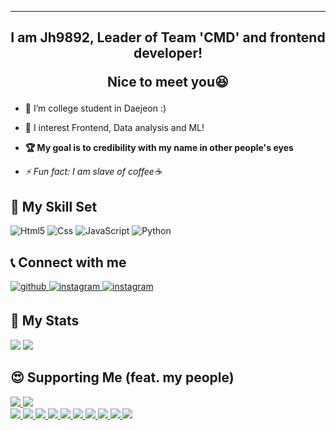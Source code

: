 ___

## <div align="center"><p>I am <b>Jh9892</b>, Leader of <b color="darkblue">Team 'CMD'</b> and frontend developer!</p><p>Nice to meet you😆</p></div>  
  
- 🔭 I’m college student in Daejeon :)  
  
- 🌱 I interest Frontend, Data analysis and ML!  
  
- **🏆 My goal is to credibility with my name in other people's eyes**  
  
- *⚡ Fun fact: I am slave of coffee☕*  

## 📔 My Skill Set  
![Html5](https://img.shields.io/badge/Html5-ffb9a6?style=flat-square&logo=HTML5) 
![Css](https://img.shields.io/badge/Css3-8ccfff?style=flat-square&logo=CSS3) 
![JavaScript](https://img.shields.io/badge/JavaScript-b3a117?style=flat-square&logo=JavaScript) 
![Python](https://img.shields.io/badge/Python-b8daff?style=flat-square&logo=Python) 

## 📞 Connect with me  
<div align="left">
<a href="https://github.com/JH9892" target="_blank">
<img src=https://img.shields.io/badge/github-%2324292e.svg?&style=for-the-badge&labelColor=white&logo=github&logoColor=black alt=github style="margin-bottom: 5px;" />
</a>
<a href="https://instagram.com/_xaihoon/" target="_blank">
<img src=https://img.shields.io/badge/instagram-%23000000.svg?&style=for-the-badge&labelColor=ff69b4&logo=instagram&logoColor=white alt=instagram style="margin-bottom: 5px;" />
</a>  
<a href="https://www.facebook.com/j9892/" target="_blank">
<img src=https://img.shields.io/badge/facebook-%23000000.svg?&style=for-the-badge&labelColor=blue&logo=facebook&logoColor=white alt=instagram style="margin-bottom: 5px;" />
</a>    
</div>  
  
## 🎫 My Stats  
<div aling="left">
  <img src="https://github-readme-stats.vercel.app/api/top-langs/?username=jh9892&hide_border=true&layout=compact"/>
  <img src="http://mazassumnida.wtf/api/v2/generate_badge?boj=jhchoi09"/>
</div>

## 😍 Supporting Me (feat. my people)  
<table>
  <tr>
    <a href="https://github.com/hm5938" align="center">
      <img src=https://img.shields.io/badge/Android-Hyemm-B39DDB?style=flat-square&logo=Android&labelColor=004D40 />
    </ a> 
    <a href="https://github.com/upswp" align="center">
      <img src=https://img.shields.io/badge/Backend-Upswp-283593?style=flat-square&logo=Spring&labelColor=F9FBE7 />
    </ a>  
  </tr>
  <tr>
    <br>
    <a href="https://github.com/PerfumedHandEssence" align="center">
      <img src=https://img.shields.io/badge/Team.CMD-PerfumedHandEssence-FFAB00?style=flat-square&labelColor=000000 />
    </a>
    <a href="https://github.com/RottenTofu" align="center">
      <img src=https://img.shields.io/badge/Team.CMD-RottenTofu-9E9E9E?style=flat-square&labelColor=000000 />
    </a>
    <a href="https://github.com/cood5199" align="center">
      <img src=https://img.shields.io/badge/Team.CMD-cood5199-E1F5FE?style=flat-square&labelColor=000000 />
    </a>
    <a href="https://github.com/sangyeop910" align="center">
      <img src=https://img.shields.io/badge/Team.CMD-sangyeop910-C8E6C9?style=flat-square&labelColor=000000 />
    </a>
    <a href="https://github.com/skm0619" align="center">
      <img src=https://img.shields.io/badge/Team.CMD-skm0619-AB47BC?style=flat-square&labelColor=000000 />
    </a>
    <a href="https://github.com/HS98094" align="center">
      <img src=https://img.shields.io/badge/Team.CMD-HS98094-5C6BC0?style=flat-square&labelColor=000000 />
    </a>
    <a href="https://github.com/sinbak" align="center">
      <img src=https://img.shields.io/badge/Team.CMD-sinbak-757575?style=flat-square&labelColor=000000 />
    </a>
    <a href="https://github.com/
Dejong1706" align="center">
      <img src=https://img.shields.io/badge/Team.CMD-Dejong-1A237E?style=flat-square&labelColor=000000 />
    </a>
    <a href="https://github.com/Syh1999" align="center">
      <img src=https://img.shields.io/badge/Team.CMD-Syh1999-80CBC4?style=flat-square&labelColor=000000 />
    </a>
    <a href="https://github.com/dbswp" align="center">
      <img src=https://img.shields.io/badge/Team.CMD-dbswp-FFF176?style=flat-square&labelColor=000000 />
    </a>
  </tr>
</table>
